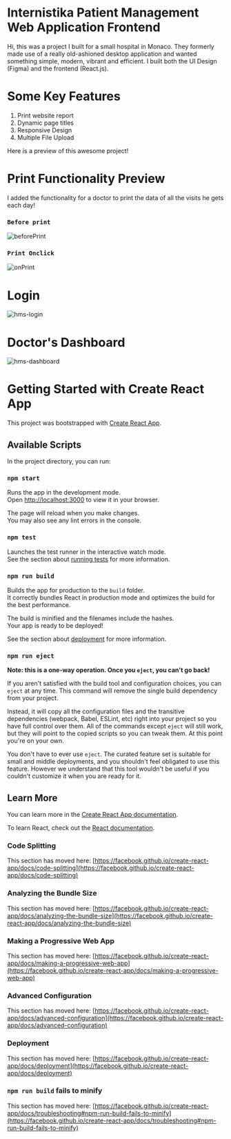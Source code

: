 # Internistika Patient Management Web Application Frontend
Hi, this was a project I built for a small hospital in Monaco.
They formerly made use of a really old-ashioned desktop application and wanted something simple, modern, vibrant and efficient.
I built both the UI Design (Figma) and the frontend (React.js).

# Some Key Features
<ol>
  <li>Print website report</li>
  <li>Dynamic page titles</li>
  <li>Responsive Design</li>
  <li>Multiple File Upload</li>
</ol>

Here is a preview of this awesome project!

# Print Functionality Preview
I added the functionality for a doctor to print the data of all the visits he gets each day!
### `Before print`
![beforePrint](https://user-images.githubusercontent.com/84421088/184369028-179c5557-6326-4e6c-b0bf-70a0bc7a9bf2.png)

### `Print Onclick`
![onPrint](https://user-images.githubusercontent.com/84421088/184369041-b12a5eb6-f50e-41d3-837b-d2f9a5e83c2b.png)


# Login
![hms-login](https://user-images.githubusercontent.com/84421088/184195465-3119afc7-09d8-4163-b70c-df40b28f9ab4.png)


# Doctor's Dashboard
![hms-dashboard](https://user-images.githubusercontent.com/84421088/184195464-a494b41e-b174-4000-bf1a-604a9fe1e014.png)


# Getting Started with Create React App

This project was bootstrapped with [Create React App](https://github.com/facebook/create-react-app).

## Available Scripts

In the project directory, you can run:

### `npm start`

Runs the app in the development mode.\
Open [http://localhost:3000](http://localhost:3000) to view it in your browser.

The page will reload when you make changes.\
You may also see any lint errors in the console.

### `npm test`

Launches the test runner in the interactive watch mode.\
See the section about [running tests](https://facebook.github.io/create-react-app/docs/running-tests) for more information.

### `npm run build`

Builds the app for production to the `build` folder.\
It correctly bundles React in production mode and optimizes the build for the best performance.

The build is minified and the filenames include the hashes.\
Your app is ready to be deployed!

See the section about [deployment](https://facebook.github.io/create-react-app/docs/deployment) for more information.

### `npm run eject`

**Note: this is a one-way operation. Once you `eject`, you can't go back!**

If you aren't satisfied with the build tool and configuration choices, you can `eject` at any time. This command will remove the single build dependency from your project.

Instead, it will copy all the configuration files and the transitive dependencies (webpack, Babel, ESLint, etc) right into your project so you have full control over them. All of the commands except `eject` will still work, but they will point to the copied scripts so you can tweak them. At this point you're on your own.

You don't have to ever use `eject`. The curated feature set is suitable for small and middle deployments, and you shouldn't feel obligated to use this feature. However we understand that this tool wouldn't be useful if you couldn't customize it when you are ready for it.

## Learn More

You can learn more in the [Create React App documentation](https://facebook.github.io/create-react-app/docs/getting-started).

To learn React, check out the [React documentation](https://reactjs.org/).

### Code Splitting

This section has moved here: [https://facebook.github.io/create-react-app/docs/code-splitting](https://facebook.github.io/create-react-app/docs/code-splitting)

### Analyzing the Bundle Size

This section has moved here: [https://facebook.github.io/create-react-app/docs/analyzing-the-bundle-size](https://facebook.github.io/create-react-app/docs/analyzing-the-bundle-size)

### Making a Progressive Web App

This section has moved here: [https://facebook.github.io/create-react-app/docs/making-a-progressive-web-app](https://facebook.github.io/create-react-app/docs/making-a-progressive-web-app)

### Advanced Configuration

This section has moved here: [https://facebook.github.io/create-react-app/docs/advanced-configuration](https://facebook.github.io/create-react-app/docs/advanced-configuration)

### Deployment

This section has moved here: [https://facebook.github.io/create-react-app/docs/deployment](https://facebook.github.io/create-react-app/docs/deployment)

### `npm run build` fails to minify

This section has moved here: [https://facebook.github.io/create-react-app/docs/troubleshooting#npm-run-build-fails-to-minify](https://facebook.github.io/create-react-app/docs/troubleshooting#npm-run-build-fails-to-minify)
